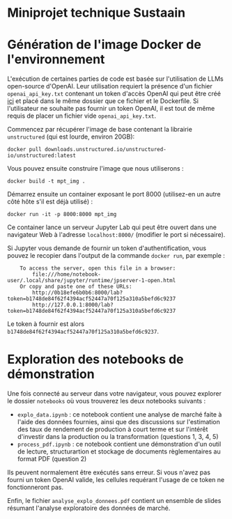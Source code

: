 # Miniprojet technique Sustaain

# Génération de l'image Docker de l'environnement


L'exécution de certaines parties de code est basée sur l'utilisation de LLMs open-source d'OpenAI. Leur utilisation requiert la présence d'un fichier `openai_api_key.txt` contenant un token d'accès OpenAI qui peut être créé [ici](https://platform.openai.com/api-keys) et placé dans le même dossier que ce fichier et le Dockerfile. Si l'utilisateur ne souhaite pas fournir un token OpenAI, il est tout de même requis de placer un fichier vide `openai_api_key.txt`.

Commencez par récupérer l'image de base contenant la librairie `unstructured` (qui est lourde, environ 20GB):

`docker pull downloads.unstructured.io/unstructured-io/unstructured:latest`

Vous pouvez ensuite construire l'image que nous utiliserons :

`docker build -t mpt_img .`

Démarrez ensuite un container exposant le port 8000 (utilisez-en un autre côté hôte s'il est déjà utilisé) :

`docker run -it -p 8000:8000 mpt_img`

Ce container lance un serveur Jupyter Lab qui peut être ouvert dans une navigateur Web à l'adresse `localhost:8000/` (modifier le port si nécessaire).

Si Jupyter vous demande de fournir un token d'authentification, vous pouvez le recopier dans l'output de la commande `docker run`, par exemple :

````
    To access the server, open this file in a browser:
        file:///home/notebook-user/.local/share/jupyter/runtime/jpserver-1-open.html
    Or copy and paste one of these URLs:
        http://0b18efe6b0b6:8000/lab?token=b1748de84f62f4394acf52447a70f125a310a5befd6c9237
        http://127.0.0.1:8000/lab?token=b1748de84f62f4394acf52447a70f125a310a5befd6c9237
````

Le token à fournir est alors `b1748de84f62f4394acf52447a70f125a310a5befd6c9237`.

# Exploration des notebooks de démonstration

Une fois connecté au serveur dans votre navigateur, vous pouvez explorer le dossier `notebooks` où vous trouverez les deux notebooks suivants :
- `explo_data.ipynb` : ce notebook contient une analyse de marché faite à l'aide des données fournies, ainsi que des discussions sur l'estimation des taux de rendement de production à court terme et sur l'intérêt d'investir dans la production ou la transformation (questions 1, 3, 4, 5)
- `process_pdf.ipynb` : ce notebook contient une démonstration d'un outil de lecture, structurartion et stockage de documents règlementaires au format PDF (question 2)

Ils peuvent normalement être exécutés sans erreur. Si vous n'avez pas fourni un token OpenAI valide, les cellules requérant l'usage de ce token ne fonctionneront pas.

Enfin, le fichier `analyse_explo_donnees.pdf` contient un ensemble de slides résumant l'analyse exploratoire des données de marché.